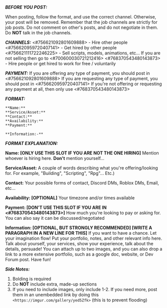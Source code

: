 ***BEFORE YOU POST:***

When posting, follow the format, and use the correct channel. Otherwise, your post will be removed.
Remember that the job channels are strictly for job posts. Do not comment on other's posts, and do not negotiate in them. Do **__NOT__** talk in the job channels.

***CHANNELS:***
<#756621092801609888> - Hire other people
<#756620959720407141> - Get hired by other people
<#756621111722246225> - Sell scripts, models, animations, etc... If you are not selling then go to <#700600030721212416>
<#768370543480143873> - Hire people or get hired to work for free / voluntarily

***PAYMENT:***
If you are offering any type of payment, you should post in <#756621092801609888>
If you are requesting any type of payment, you should post in <#756620959720407141>
If you're not offering or requesting any payment at all, then only use <#768370543480143873>

***FORMAT:***
```
**Name:**
**Service/Asset:**
**Contact:**
**Availability:**
**Payment:**

**Information:-**

```

***FORMAT EXPLANATION:***

**Name: __[ONLY USE THIS SLOT IF YOU ARE NOT THE ONE HIRING]__** Mention whoever is hiring here. **Don't** mention yourself...

**Service/Asset:** A couple of words describing what you're offering/looking for. For example, "Building", "Scripting", "Rpg"... Etc.)

**Contact:** Your possible forms of contact, Discord DMs, Roblox DMs, Email, etc...

**Availability: __[OPTIONAL]__** Your timezone and/or times available

**Payment: __[DON'T USE THIS SLOT IF YOU ARE IN <#768370543480143873>]__** How much you're looking to pay or asking for. You can also say it can be discussed/negotiated

**Information: __[OPTIONAL, BUT STRONGLY RECOMMENDED]__ __[WRITE A PARAGRAPH IN A NEW LINE FOR THIS]__**
If you want to have a chance. Let your imagination flow! Put your portfolio, notes, and other relevant info here. Talk about yourself, your services, show your experience, talk about the details, persuade! You can attach up to two images, and you can also drop a link to a more extensive portfolio, such as a google doc, website, or Dev Forum post. Have fun!

***Side Notes:***
1) Bolding is required
2) Do **NOT** include extra, made-up sections
3) If you need to include images, only include 1-2. If you need more, post them in an unembedded link by doing this `<https://imgur.com/gallery/yed5Zfk>` (this is to prevent flooding)
